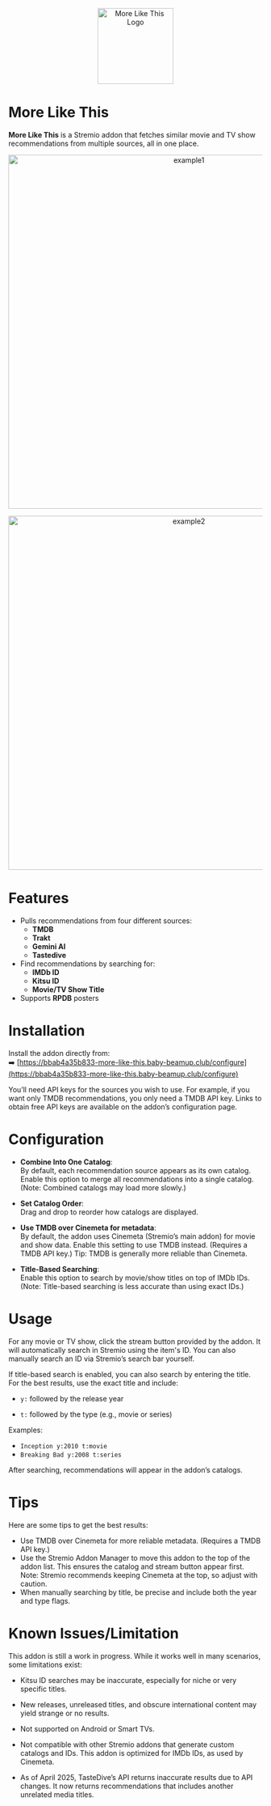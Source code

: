 <p align="center">
  <img src="https://i.imgur.com/DHKJ7dT.png" alt="More Like This Logo" width="150" />
</p>

# More Like This

**More Like This** is a Stremio addon that fetches similar movie and TV show recommendations from multiple sources, all in one place.

<p align="center">
  <img src="https://i.imgur.com/X2B8Yc8.jpeg" alt="example1" width="700" />
</p>

<p align="center">
  <img src="https://i.imgur.com/KBBGfvi.jpeg" alt="example2" width="700" />
</p>

# Features

- Pulls recommendations from four different sources:
  - **TMDB**
  - **Trakt**
  - **Gemini AI**
  - **Tastedive**
- Find recommendations by searching for:
  - **IMDb ID**
  - **Kitsu ID**
  - **Movie/TV Show Title**
- Supports **RPDB** posters

# Installation

Install the addon directly from:  
➡️ [https://bbab4a35b833-more-like-this.baby-beamup.club/configure](https://bbab4a35b833-more-like-this.baby-beamup.club/configure)

You’ll need API keys for the sources you wish to use. For example, if you want only TMDB recommendations, you only need a TMDB API key.
Links to obtain free API keys are available on the addon’s configuration page.

# Configuration

- **Combine Into One Catalog**:  
  By default, each recommendation source appears as its own catalog.
  Enable this option to merge all recommendations into a single catalog.
  (Note: Combined catalogs may load more slowly.)

- **Set Catalog Order**:  
  Drag and drop to reorder how catalogs are displayed.

- **Use TMDB over Cinemeta for metadata**:  
  By default, the addon uses Cinemeta (Stremio’s main addon) for movie and show data.
  Enable this setting to use TMDB instead. (Requires a TMDB API key.)
  Tip: TMDB is generally more reliable than Cinemeta.

- **Title-Based Searching**:  
  Enable this option to search by movie/show titles on top of IMDb IDs.
  (Note: Title-based searching is less accurate than using exact IDs.)

# Usage

For any movie or TV show, click the stream button provided by the addon. It will automatically search in Stremio using the item's ID.
You can also manually search an ID via Stremio’s search bar yourself.

If title-based search is enabled, you can also search by entering the title. For the best results, use the exact title and include:

- `y:` followed by the release year

- `t:` followed by the type (e.g., movie or series)

Examples:

- `Inception y:2010 t:movie`
- `Breaking Bad y:2008 t:series`

After searching, recommendations will appear in the addon’s catalogs.

# Tips

Here are some tips to get the best results:

- Use TMDB over Cinemeta for more reliable metadata. (Requires a TMDB API key.)
- Use the Stremio Addon Manager to move this addon to the top of the addon list. This ensures the catalog and stream button appear first.
  Note: Stremio recommends keeping Cinemeta at the top, so adjust with caution.
- When manually searching by title, be precise and include both the year and type flags.

# Known Issues/Limitation

This addon is still a work in progress. While it works well in many scenarios, some limitations exist:

- Kitsu ID searches may be inaccurate, especially for niche or very specific titles.

- New releases, unreleased titles, and obscure international content may yield strange or no results.

- Not supported on Android or Smart TVs.

- Not compatible with other Stremio addons that generate custom catalogs and IDs. This addon is optimized for IMDb IDs, as used by Cinemeta.

- As of April 2025, TasteDive’s API returns inaccurate results due to API changes. It now returns recommendations that includes another unrelated media titles.

